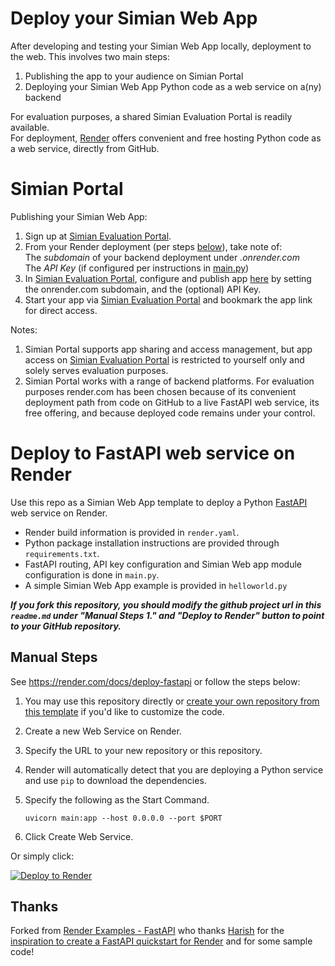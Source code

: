# Deploy your Simian Web App

After developing and testing your Simian Web App locally, deployment to the web. This involves two main steps:
1. Publishing the app to your audience on Simian Portal
2. Deploying your Simian Web App Python code as a web service on a(ny) backend

For evaluation purposes, a shared Simian Evaluation Portal is readily available.  
For deployment, [Render](https://render.com) offers convenient and free hosting Python code as a web service, directly from GitHub.

# Simian Portal
Publishing your Simian Web App:
1. Sign up at [Simian Evaluation Portal](https://evaluate.simiansuite.com/).
1. From your Render deployment (per steps [below](#render-fastapi-web-service-as-simian-web-app-backend)), take note of:  
  The _subdomain_ of your backend deployment under _.onrender.com_  
  The _API Key_ (if configured per instructions in [main.py](main.py))  
1. In [Simian Evaluation Portal](https://evaluate.simiansuite.com/), configure and publish app [here](https://evaluate.simiansuite.com/configure_my_app/) by setting the onrender.com subdomain, and the (optional) API Key.
1. Start your app via [Simian Evaluation Portal](https://evaluate.simiansuite.com/) and bookmark the app link for direct access.

Notes:  
1. Simian Portal supports app sharing and access management, but app access on [Simian Evaluation Portal](https://evaluate.simiansuite.com/) is restricted to yourself only and solely serves evaluation purposes.
1. Simian Portal works with a range of backend platforms. For evaluation purposes render.com has been chosen because of its convenient deployment path from code on GitHub to a live FastAPI web service, its free offering, and because deployed code remains under your control.

# Deploy to FastAPI web service on Render
Use this repo as a Simian Web App template to deploy a Python [FastAPI](https://fastapi.tiangolo.com) web service on Render.

- Render build information is provided in `render.yaml`.
- Python package installation instructions are provided through `requirements.txt`.
- FastAPI routing,  API key configuration and Simian Web app module configuration is done in `main.py`.
- A simple Simian Web App example is provided in `helloworld.py`

_**If you fork this repository, you should modify the github project url in this `readme.md` under "Manual Steps 1." and "Deploy to Render" button to point to your GitHub repository.**_

## Manual Steps
See https://render.com/docs/deploy-fastapi or follow the steps below:

1. You may use this repository directly or [create your own repository from this template](https://github.com/Rolf-MP/simian-render/generate) if you'd like to customize the code.
2. Create a new Web Service on Render.
3. Specify the URL to your new repository or this repository.
4. Render will automatically detect that you are deploying a Python service and use `pip` to download the dependencies.
5. Specify the following as the Start Command.

    ```shell
    uvicorn main:app --host 0.0.0.0 --port $PORT
    ```

6. Click Create Web Service.

Or simply click:

[![Deploy to Render](https://render.com/images/deploy-to-render-button.svg)](https://render.com/deploy?repo=(https://github.com/Rolf-MP/simian-render/))

## Thanks
Forked from [Render Examples - FastAPI](https://github.com/render-examples/fastapi) who thanks [Harish](https://harishgarg.com) for the [inspiration to create a FastAPI quickstart for Render](https://twitter.com/harishkgarg/status/1435084018677010434) and for some sample code!
